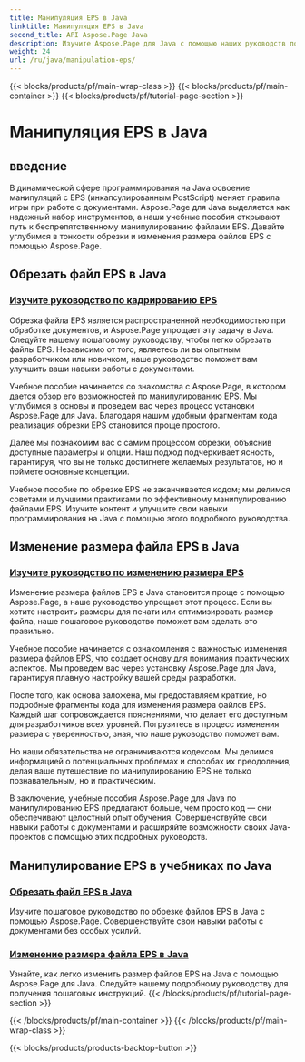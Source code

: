 ```yaml
---
title: Манипуляция EPS в Java
linktitle: Манипуляция EPS в Java
second_title: API Aspose.Page Java
description: Изучите Aspose.Page для Java с помощью наших руководств по манипулированию EPS. Легко обрезайте и изменяйте размер файлов EPS с помощью пошаговых руководств, которые улучшат ваши навыки работы с документами.
weight: 24
url: /ru/java/manipulation-eps/
---
```


{{< blocks/products/pf/main-wrap-class >}}
{{< blocks/products/pf/main-container >}}
{{< blocks/products/pf/tutorial-page-section >}}

# Манипуляция EPS в Java


## введение

В динамической сфере программирования на Java освоение манипуляций с EPS (инкапсулированным PostScript) меняет правила игры при работе с документами. Aspose.Page для Java выделяется как надежный набор инструментов, а наши учебные пособия открывают путь к беспрепятственному манипулированию файлами EPS. Давайте углубимся в тонкости обрезки и изменения размера файлов EPS с помощью Aspose.Page.

## Обрезать файл EPS в Java

### [Изучите руководство по кадрированию EPS](./crop/)

Обрезка файла EPS является распространенной необходимостью при обработке документов, и Aspose.Page упрощает эту задачу в Java. Следуйте нашему пошаговому руководству, чтобы легко обрезать файлы EPS. Независимо от того, являетесь ли вы опытным разработчиком или новичком, наше руководство поможет вам улучшить ваши навыки работы с документами.

Учебное пособие начинается со знакомства с Aspose.Page, в котором дается обзор его возможностей по манипулированию EPS. Мы углубимся в основы и проведем вас через процесс установки Aspose.Page для Java. Благодаря нашим удобным фрагментам кода реализация обрезки EPS становится проще простого.

Далее мы познакомим вас с самим процессом обрезки, объяснив доступные параметры и опции. Наш подход подчеркивает ясность, гарантируя, что вы не только достигнете желаемых результатов, но и поймете основные концепции.

Учебное пособие по обрезке EPS не заканчивается кодом; мы делимся советами и лучшими практиками по эффективному манипулированию файлами EPS. Изучите контент и улучшите свои навыки программирования на Java с помощью этого подробного руководства.

## Изменение размера файла EPS в Java

### [Изучите руководство по изменению размера EPS](./resize/)

Изменение размера файлов EPS в Java становится проще с помощью Aspose.Page, а наше руководство упрощает этот процесс. Если вы хотите настроить размеры для печати или оптимизировать размер файла, наше пошаговое руководство поможет вам сделать это правильно.

Учебное пособие начинается с ознакомления с важностью изменения размера файлов EPS, что создает основу для понимания практических аспектов. Мы проведем вас через установку Aspose.Page для Java, гарантируя плавную настройку вашей среды разработки.

После того, как основа заложена, мы предоставляем краткие, но подробные фрагменты кода для изменения размера файлов EPS. Каждый шаг сопровождается пояснениями, что делает его доступным для разработчиков всех уровней. Погрузитесь в процесс изменения размера с уверенностью, зная, что наше руководство поможет вам.

Но наши обязательства не ограничиваются кодексом. Мы делимся информацией о потенциальных проблемах и способах их преодоления, делая ваше путешествие по манипулированию EPS не только познавательным, но и практическим.

В заключение, учебные пособия Aspose.Page для Java по манипулированию EPS предлагают больше, чем просто код — они обеспечивают целостный опыт обучения. Совершенствуйте свои навыки работы с документами и расширяйте возможности своих Java-проектов с помощью этих подробных руководств.
## Манипулирование EPS в учебниках по Java
### [Обрезать файл EPS в Java](./crop/)
Изучите пошаговое руководство по обрезке файлов EPS в Java с помощью Aspose.Page. Совершенствуйте свои навыки работы с документами без особых усилий. 
### [Изменение размера файла EPS в Java](./resize/)
Узнайте, как легко изменить размер файлов EPS на Java с помощью Aspose.Page для Java. Следуйте нашему подробному руководству для получения пошаговых инструкций.
{{< /blocks/products/pf/tutorial-page-section >}}

{{< /blocks/products/pf/main-container >}}
{{< /blocks/products/pf/main-wrap-class >}}

{{< blocks/products/products-backtop-button >}}
